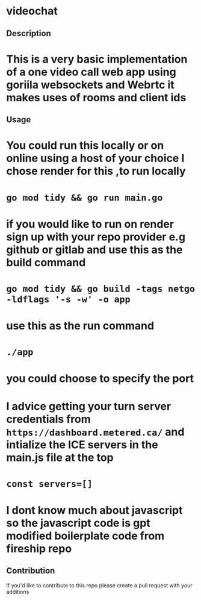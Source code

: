 # videochat

## Description
# This is a very basic implementation of a one video call web app using goriila websockets and Webrtc it makes uses of rooms and client ids


## Usage
# You could run this locally or on online using a host of your choice I chose render for this ,to run locally 

# `go mod tidy && go run main.go `

# if you would  like to run on render sign up with your repo provider e.g github or gitlab and use this as the build command

# `go mod tidy && go build -tags netgo -ldflags '-s -w' -o app`

# use this as the run command
# `./app`

# you could choose to specify the port

# I advice getting your turn server credentials from `https://dashboard.metered.ca/` and intialize the ICE servers in the main.js file at the top 

# `const servers=[]`

# I dont know much about javascript so the javascript code is gpt modified boilerplate code from fireship repo

## Contribution
If you'd like to contribute to this repo please create a pull request with your additions

